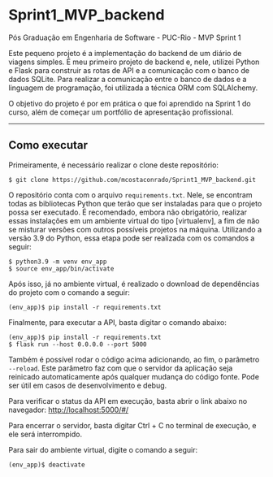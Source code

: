 # Sprint1_MVP_backend
Pós Graduação em Engenharia de Software - PUC-Rio - MVP Sprint 1

Este pequeno projeto é a implementação do backend de um diário de viagens simples. É meu primeiro projeto de backend e, nele, utilizei Python e Flask para construir as rotas de API e a comunicação com o banco de dados SQLite. Para realizar a comunicação entre o banco de dados e a linguagem de programação, foi utilizada a técnica ORM com SQLAlchemy. 

O objetivo do projeto é por em prática o que foi aprendido na Sprint 1 do curso, além de começar um portfólio de apresentação profissional.

---
## Como executar 

Primeiramente, é necessário realizar o clone deste repositório:

```
$ git clone https://github.com/mcostaconrado/Sprint1_MVP_backend.git
```

O repositório conta com o arquivo `requirements.txt`. Nele, se encontram todas as bibliotecas Python que terão que ser instaladas para que o projeto possa ser executado.
É recomendado, embora não obrigatório, realizar essas instalações em um ambiente virtual do tipo [virtualenv], a fim de não se misturar versões com outros possíveis projetos na máquina. Utilizando a versão 3.9 do Python, essa etapa pode ser realizada com os comandos a seguir:

```
$ python3.9 -m venv env_app
$ source env_app/bin/activate
```

Após isso, já no ambiente virtual, é realizado o download de dependências do projeto com o comando a seguir:

```
(env_app)$ pip install -r requirements.txt
```

Finalmente, para executar a API, basta digitar o comando abaixo:

```
(env_app)$ pip install -r requirements.txt
$ flask run --host 0.0.0.0 --port 5000
```

Também é possível rodar o código acima adicionando, ao fim, o parâmetro `--reload`. Este parâmetro faz com que o servidor da aplicação seja reinicado automaticamente após qualquer mudança do código fonte. Pode ser útil em casos de desenvolvimento e debug.

Para verificar o status da API em execução, basta abrir o link abaixo no navegador:
[http://localhost:5000/#/](http://localhost:5000/#/)

Para encerrar o servidor, basta digitar Ctrl + C no terminal de execução, e ele será interrompido.

Para sair do ambiente virtual, digite o comando a seguir:
```
(env_app)$ deactivate
```